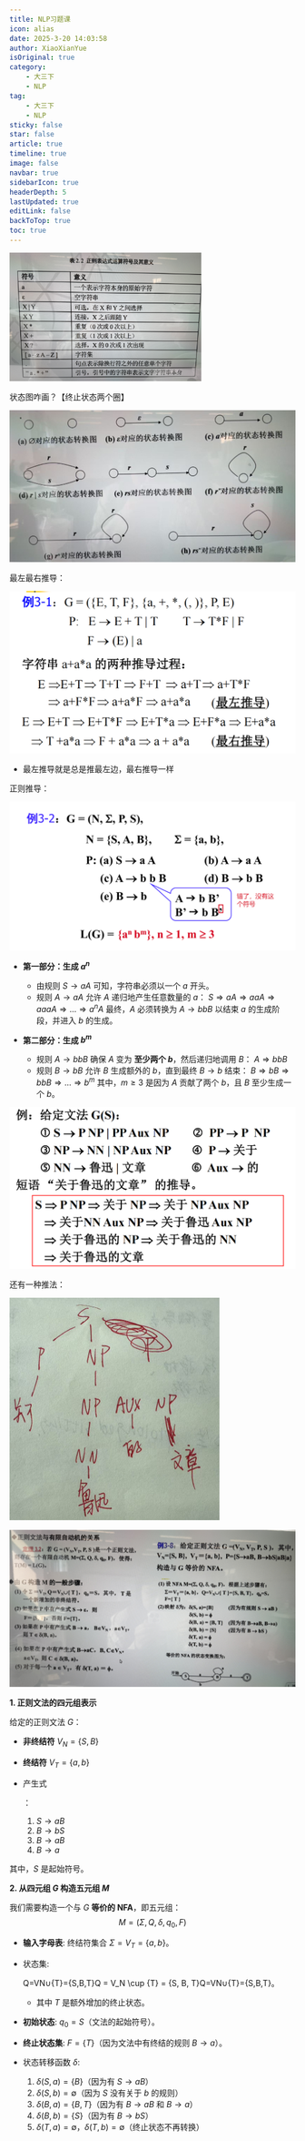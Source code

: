 ```yaml
---
title: NLP习题课
icon: alias
date: 2025-3-20 14:03:58
author: XiaoXianYue
isOriginal: true
category: 
    - 大三下
    - NLP
tag:
    - 大三下
    - NLP
sticky: false
star: false
article: true
timeline: true
image: false
navbar: true
sidebarIcon: true
headerDepth: 5
lastUpdated: true
editLink: false
backToTop: true
toc: true
---
```




<img src="./exercise.assets/image-20250320140848651.png" alt="image-20250320140848651" style="zoom:33%;" />

状态图咋画？【终止状态两个圈】

<img src="./exercise.assets/image-20250320141039419.png" alt="image-20250320141039419" style="zoom:67%;" />

最左最右推导：

<img src="./exercise.assets/image-20250320142842854.png" alt="image-20250320142842854" style="zoom:50%;" />

- 最左推导就是总是推最左边，最右推导一样

正则推导：

<img src="./exercise.assets/image-20250320144413881.png" alt="image-20250320144413881" style="zoom:50%;" />

- **第一部分：生成 $a^n$**
    - 由规则 $S \to aA$ 可知，字符串必须以一个 $a$ 开头。
    - 规则 $A \to aA$ 允许 $A$ 递归地产生任意数量的 $a$： $S \Rightarrow aA \Rightarrow a a A \Rightarrow a a a A \Rightarrow \dots \Rightarrow a^n A$ 最终，$A$ 必须转换为 $A \to b b B$ 以结束 $a$ 的生成阶段，并进入 $b$ 的生成。

- **第二部分：生成 $b^m$**
    - 规则 $A \to b b B$ 确保 $A$ 变为 **至少两个 $b$**，然后递归地调用 $B$： $A \Rightarrow b b B$
    - 规则 $B \to bB$ 允许 $B$ 生成额外的 $b$，直到最终 $B \to b$ 结束： $B \Rightarrow b B \Rightarrow b b B \Rightarrow \dots \Rightarrow b^m$ 其中，$m \geq 3$ 是因为 $A$ 贡献了两个 $b$，且 $B$ 至少生成一个 $b$。

<img src="./exercise.assets/image-20250320150612930.png" alt="image-20250320150612930" style="zoom:50%;" />

还有一种推法：

<img src="./exercise.assets/image-20250320150652106.png" alt="image-20250320150652106" style="zoom:50%;" />

![image-20250320153022707](./exercise.assets/image-20250320153022707.png)

 **1. 正则文法的四元组表示**

给定的正则文法 $G$：

- **非终结符** $V_N = \{S, B\}$

- **终结符** $V_T = \{a, b\}$

- 产生式

    ：

    1. $S \to aB$
    2. $B \to bS$
    3. $B \to aB$
    4. $B \to a$

其中，$S$ 是起始符号。



 **2. 从四元组 $G$ 构造五元组 $M$**

我们需要构造一个与 $G$ **等价的 NFA**，即五元组：
$$
M = (\Sigma, Q, \delta, q_0, F)
$$

- **输入字母表**: 终结符集合 $\Sigma = V_T = \{a, b\}$。

- 状态集: 

    Q=VN∪{T}={S,B,T}Q = V_N \cup \{T\} = \{S, B, T\}Q=VN∪{T}={S,B,T}。

    - 其中 $T$ 是额外增加的终止状态。

- **初始状态**: $q_0 = S$（文法的起始符号）。

- **终止状态集**: $F = \{T\}$（因为文法中有终结的规则 $B \to a$）。

- 状态转移函数 $\delta$:

    1. $\delta(S, a) = \{B\}$（因为有 $S \to aB$）
    2. $\delta(S, b) = \emptyset$（因为 $S$ 没有关于 $b$ 的规则）
    3. $\delta(B, a) = \{B, T\}$（因为有 $B \to aB$ 和 $B \to a$）
    4. $\delta(B, b) = \{S\}$（因为有 $B \to bS$）
    5. $\delta(T, a) = \emptyset$，$\delta(T, b) = \emptyset$（终止状态不再转换）
